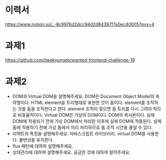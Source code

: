 # 이력서
https://www.notion.so/_-8c997bd2dcc94d2d84397f7a0ec40005?pvs=4

# 과제1
https://github.com/heekyungdo/wanted-frontend-challenge-19

# 과제2
- DOM과 Virtual DOM을 설명해주세요.
  DOM은 Document Object Model의 축약형이다. HTML element을 트리형태로 표현한 것이 돔이다. element를 조작하는 것을 돔을 조작한다고 한다. element 조작이 잦으면 돔 트리를 다시 그려야 하므로 비효율적이다.
  Virtual DOM은 가상의 DOM이다. DOM의 복사본이다. 실제 DOM에 적용되기 전에 가상 DOM에서 처리한 이후에 실제 DOM에 적용된다. 실제 돔에 적용하기 전에 가상 돔에서 미리 처리하므로 돔 조작 시간을 줄일 수 있다. 
- 리액트의 특징을 설명해주세요.
  자바스크립트 라이브러리. virtual DOM을 사용한다. 불변성을 유지한다.
- flux 패턴에 대하여 설명해주세요.
- 상태관리에 대하여 설명해주세요.
궁금한 것에 대하여 알려주세요.

